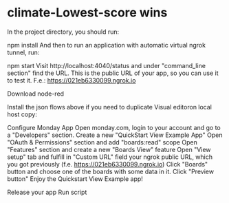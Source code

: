 # climate-Lowest-score wins

In the project directory, you should run:

npm install
And then to run an application with automatic virtual ngrok tunnel, run:

npm start
Visit http://localhost:4040/status and under "command_line section" find the URL. This is the public URL of your app, so you can use it to test it. F.e.: https://021eb6330099.ngrok.io

Download node-red

Install the json flows above if you need to duplicate Visual editoron local host copy:

Configure Monday App
Open monday.com, login to your account and go to a "Developers" section.
Create a new "QuickStart View Example App"
Open "OAuth & Permissions" section and add "boards:read" scope
Open "Features" section and create a new "Boards View" feature
Open "View setup" tab and fulfill in "Custom URL" field your ngrok public URL, which you got previously (f.e. https://021eb6330099.ngrok.io)
Click "Boards" button and choose one of the boards with some data in it.
Click "Preview button"
Enjoy the Quickstart View Example app!


Release your app
Run script
